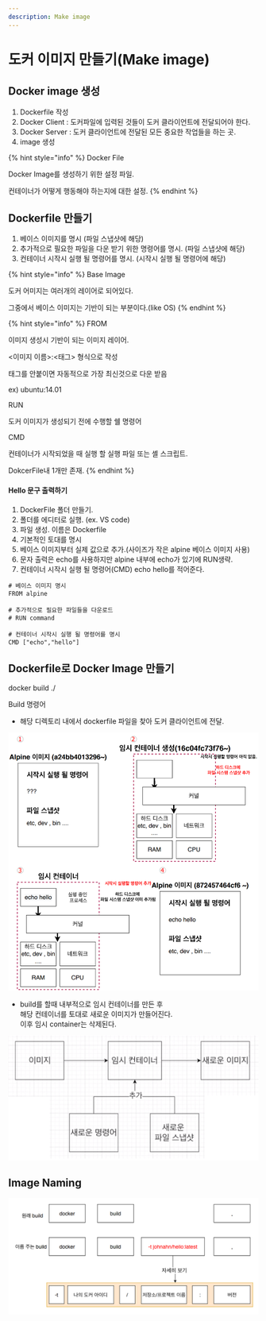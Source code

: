 ```yaml
---
description: Make image
---
```


# 도커 이미지 만들기(Make image)



## Docker image 생성

1. Dockerfile 작성
2. Docker Client : 도커파일에 입력된 것들이 도커 클라이언트에 전달되어야 한다.  &#x20;
3. Docker Server : 도커 클라이언트에 전달된 모든 중요한 작업들을 하는 곳.   &#x20;
4. image 생성

{% hint style="info" %}
Docker File

Docker Image를 생성하기 위한 설정 파일.

컨테이너가 어떻게 행동해야 하는지에 대한 설정.
{% endhint %}

## Dockerfile 만들기

1. 베이스 이미지를 명시 (파일 스냅샷에 해당)
2. 추가적으로 필요한 파일을 다운 받기 위한 명령어를 명시. (파일 스냅샷에 해당)
3. 컨테이너 시작시 실행 될 명령어를 명시. (시작시 실행 될 명령어에 해당)

{% hint style="info" %}
Base Image

도커 어미지는 여러개의 레이어로 되어있다.

그중에서 베이스 이미지는 기반이 되는 부분이다.(like OS)
{% endhint %}



{% hint style="info" %}
FROM

이미지 생성시 기반이 되는 이미지 레이어.

<이미지 이름>:<태그> 형식으로 작성

태그를  안붙이면 자동적으로 가장 최신것으로 다운 받음

ex) ubuntu:14.01



RUN

도커 이미지가 생성되기 전에 수행할 쉘 명령어



CMD

컨테이너가 시작되었을 때 실행 할 실행 파일 또는 셸 스크립트.

DokcerFile내 1개만 존재.&#x20;
{% endhint %}

#### Hello 문구 출력하기

1. DockerFile 폴더 만들기.
2. 폴더를 에디터로 실행. (ex. VS code)
3. 파일 생성. 이름은 Dockerfile
4. 기본적인 토대를 명시
5. 베이스 이미지부터 실제 값으로 추가.(사이즈가 작은 alpine 베이스 이미지 사용)
6. 문자 출력은 echo를 사용하지만 alpine 내부에 echo가 있기에 RUN생략.
7. 컨테이너 시작시 실행 될 명령어(CMD) echo hello를 적어준다.

```
# 베이스 이미지 명시
FROM alpine

# 추가적으로 필요한 파일들을 다운로드
# RUN command

# 컨테이너 시작시 실행 될 명령어를 명시
CMD ["echo","hello"]
```



## Dockerfile로 Docker Image 만들기

docker build ./

Build 명령어

* 해당 디렉토리 내에서 dockerfile 파일을 찾아 도커 클라이언트에 전달.

![Build 내부 과정](<../.gitbook/assets/image (24) (1) (1) (1) (1).png>)

* build를 할때 내부적으로 임시 컨테이너를 만든 후\
  &#x20;해당 컨테이너를 토대로 새로운 이미지가 만들어진다.\
  이후 임시 container는 삭제된다.

![](<../.gitbook/assets/image (16) (1) (1) (1) (1).png>)

## Image Naming

![](<../.gitbook/assets/image (27) (1) (1).png>)
